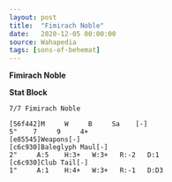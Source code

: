 ```yaml
---
layout: post
title:  "Fimirach Noble"
date:   2020-12-05 00:00:00
source: Wahapedia
tags: [sons-of-behemat]
---
```


**Fimirach Noble**

**Stat Block**
```
7/7 Fimirach Noble
```

```
[56f442]M     W     B     Sa    [-]
5"    7     9     4+    
[e85545]Weapons[-]
[c6c930]Baleglyph Maul[-]
2"     A:5    H:3+   W:3+   R:-2   D:1   
[c6c930]Club Tail[-]
1"     A:1    H:4+   W:3+   R:-1   D:D3  
```
    